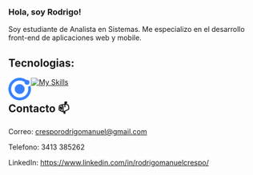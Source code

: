 ### Hola, soy Rodrigo!

Soy estudiante de Analista en Sistemas. Me especializo en el desarrollo front-end de aplicaciones web y mobile.    

## Tecnologias:
<img align="left" alt="HTML5" width="45px" src="https://raw.githubusercontent.com/ionic-team/ionic-framework/main/.github/assets/logo.png" />

[![My Skills](https://skillicons.dev/icons?i=js,ts,angular,html,css,sass,bootstrap,redux,git,github,gitlab)](https://skillicons.dev)

## Contacto 📫
 
 Correo: cresporodrigomanuel@gmail.com 
 
 Telefono: 3413 385262 
 
 LinkedIn: https://www.linkedin.com/in/rodrigomanuelcrespo/

</details>

<!---
RodrigoManuelCrespo/RodrigoManuelCrespo is a ✨ special ✨ repository because its `README.md` (this file) appears on your GitHub profile.
You can click the Preview link to take a look at your changes.
--->
